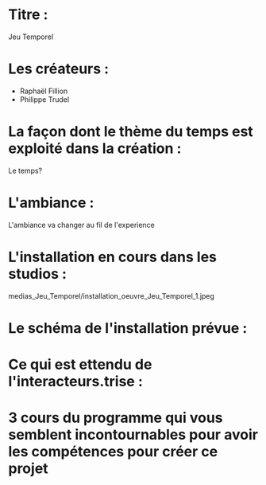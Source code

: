 # Titre :

Jeu Temporel

# Les créateurs :

- Raphaël Fillion
- Philippe Trudel

# La façon dont le thème du temps est exploité dans la création :

Le temps?

# L'ambiance :

L'ambiance va changer au fil de l'experience 

# L'installation en cours dans les studios :

medias_Jeu_Temporel/installation_oeuvre_Jeu_Temporel_1.jpeg

# Le schéma de l'installation prévue :



# Ce qui est ettendu de l'interacteurs.trise :



# 3 cours du programme qui vous semblent incontournables pour avoir les compétences pour créer ce projet

